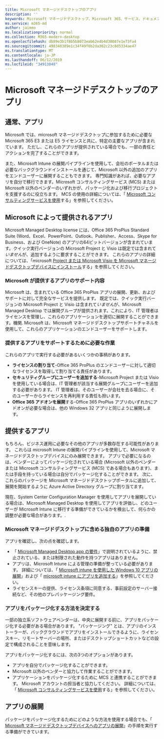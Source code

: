```yaml
---
title: Microsoft マネージドデスクトップのアプリ
description: ''
keywords: Microsoft マネージドデスクトップ、Microsoft 365、サービス、ドキュメント
ms.service: m365-md
author: jaimeo
ms.localizationpriority: normal
ms.collection: M365-modern-desktop
ms.openlocfilehash: db89e3b1f8b5b8073eab62e4b4d38087e1e73fa4
ms.sourcegitcommit: 498340389e1c34f49f0b2da382c23c8d5334ae47
ms.translationtype: MT
ms.contentlocale: ja-JP
ms.lasthandoff: 06/12/2019
ms.locfileid: "34913048"
---
```

# <a name="apps-in-microsoft-managed-desktop"></a>Microsoft マネージドデスクトップのアプリ

<!--This topic is the target for 2 "Learn more" links in the Admin Portal (aka.ms/app-overview;app-package); also target for link from Online resources (aka.ms/app-overviewmmd-app-prep) do not delete.-->

<!--Applications: supported/onboard/deployment -->
 
## <a name="apps-generally"></a>通常、アプリ

Microsoft では、microsoft マネージドデスクトップに参加するために必要な Microsoft 365 E3 または E5 ライセンスと共に、特定の主要なアプリが含まれています。 ただし、これらのアプリが提供されている場合でも、一部の責任とアクションを完了することができます。

また、Microsoft Intune の展開パイプラインを使用して、会社のポータルまたは必要なバックグラウンドインストールを通じて、Microsoft 以外の追加のアプリをエンドユーザーに展開することもできます。 専門知識があれば、必要なアプリを自分で移行できます。Microsoft コンサルティングサービス (MCS) または Microsoft 以外のベンダーのいずれかが、パッケージ化および移行プロジェクトを支援するのに役立ちます。 MCS の使用の詳細については、「 [Microsoft コンサルティングサービスを使用](apps-MCS.md)する」を参照してください。


## <a name="apps-provided-by-microsoft"></a>Microsoft によって提供されるアプリ

Microsoft Managed Desktop license には、Office 365 ProPlus Standard Suite (Word、Excel、PowerPoint、Outlook、Publisher、Access、Skype for Business、および OneNote) のアプリの64ビットバージョンが含まれています。クイック実行バージョンの Microsoft Project と Visio は既定では含まれて*いません*が、追加するように要求することができます。 これらのアプリの詳細については、「microsoft [Project または Microsoft Visio を Microsoft マネージドデスクトップデバイスにインストール](../get-started/project-visio.md)する」を参照してください。

### <a name="what-microsoft-does-to-support-the-apps-we-provide"></a>Microsoft が提供するアプリのサポート内容

Microsoft は、含まれている Office 365 ProPlus アプリの展開、更新、およびサポートに対して完全なサービスを提供します。 既定では、クイック実行バージョンの Microsoft Project と Visio は含まれて*いません*が、Microsoft Managed Desktop では展開グループが提供されます。これにより、IT 管理者はライセンスを管理し、これらのアプリケーションを適切に展開することができます。機関. Microsoft は、Microsoft マネージドデスクトップサポートチャネルを使用して、これらのアプリケーションのエンドユーザーをサポートします。

### <a name="what-you-need-to-do-to-support-the-apps-we-provide"></a>提供するアプリをサポートするために必要な作業

これらのアプリで実行する必要があるいくつかの事柄があります。

- **ライセンスの割り当て**-Office 365 ProPlus のエンドユーザーに対して適切なライセンスを取得して割り当てる責任があります。
- **セキュリティグループにユーザーを追加する**-Microsoft Project または Visio を使用している場合は、IT 管理者が該当する展開グループにユーザーを追加する必要があります。 IT 管理者は、そのユーザーが会社を去る場合に、そのユーザーからライセンスを再利用する責任も担います。
- **Office 365 アドオンを展開**する-Office 365 ProPlus アプリのいずれかにアドオンが必要な場合は、他の Windows 32 アプリと同じように展開します。 

## <a name="apps-you-provide"></a>提供するアプリ

もちろん、ビジネス運用に必要なその他のアプリが多数存在する可能性があります。 これらは microsoft Intune の展開パイプラインを使用して、Microsoft マネージドデスクトップデバイスにのみ展開できます。 アプリで必要になるのは、ベンダーによってパッケージ化されている場合 (Microsoft 以外のベンダーまたは Microsoft コンサルティングサービス (MCS) である場合もあります)、または手段を持っている場合は自分でパッケージ化することができます。 次に、これらのパッケージを Microsoft マネージドデスクトップポータルに追加して、展開を開始するように Azure Active Directory グループに割り当てます。 

現在、System Center Configuration Manager を使用してアプリを展開している場合は、Microsoft Managed Desktop を使用してアプリを評価し、どのユーザーが Microsoft Intune に移行する準備ができているかを検出して、何らかの調整が必要な場合があります。.


### <a name="preparing-your-own-apps-for-inclusion-in-microsoft-managed-desktop"></a>Microsoft マネージドデスクトップに含める独自のアプリの準備
アプリを確認し、次の点を確認します。

- 「 [Microsoft Managed Desktop app の要件](https://aka.ms/app-req)」で説明されているように、禁止されている、または制限された動作を持つアプリはありません。
- アプリは、Microsoft Intune による管理の準備が整っている必要があります。 詳細については、「 [Microsoft intune を使用した Windows 10 アプリの展開](https://docs.microsoft.com/intune/apps-windows-10-app-deploy)」および「 [microsoft intune にアプリを追加する](https://docs.microsoft.com/intune/apps-add)」を参照してください。
- ライセンスキーの提供、ライセンス条項に同意する、事前設定のサーバー接続など、その他のプレパッケージング要件。

### <a name="decide-how-to-package-apps"></a>アプリをパッケージ化する方法を決定する

一部の独立系ソフトウェアベンダーは、中央に展開する前に、アプリをパッケージ化する必要がある場合があります。 "パッケージング" とは、アプリのインストーラーが、バックグラウンドでアプリをインストールできるように、ライセンスキー、リモートサーバーの場所、またはデスクトップショートカットなどの設定で構成されることを意味します。

アプリをパッケージ化するには、次の3つのオプションがあります。 


- アプリを自分でパッケージ化することができます。
- Microsoft 以外のベンダーと協力して作業することができます。
- アプリケーションをパッケージ化するために MCS と連携することができます。 Microsoft アカウントの担当者と協力してください。 詳細については、「 [Microsoft コンサルティングサービスを使用](apps-MCS.md)する」を参照してください。







## <a name="deploying-apps"></a>アプリの展開

パッケージをパッケージ化するためにどのような方法を使用する場合でも、「 [Microsoft マネージドデスクトップデバイスへのアプリの展開](../get-started/deploy-apps.md)」の手順を実行する準備ができています。


